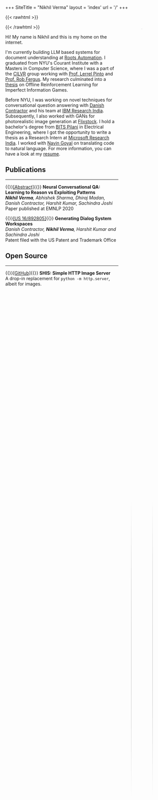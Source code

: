 +++
SiteTitle = "Nikhil Verma"
layout = 'index'
url = '/'
+++

{{< rawhtml >}}

<figure style="float: right">
<img src="https://i.imgur.com/rbNi4kX.png" width="100%" style="border-radius: 50%">
<figcaption style="text-align: center">
  <a href="https://github.com/nikhilweee" title="GitHub"><i class="fa-brands fa-github fa-xl"></i></a> • 
  <a href="https://twitter.com/nikhilweee" title="Twitter"><i class="fa-brands fa-x-twitter fa-xl"></i></a> • 
  <a href="https://linkedin.com/in/nikhilweee" title="LinkedIn"><i class="fa-brands fa-linkedin fa-xl"></i></a> &nbsp; | &nbsp;
  <a href="/calendar" title="Calendar"><i class="fa-solid fa-calendar-day fa-lg"></i></a> • 
  <a href="mailto:nikhilweee@gmail.com" title="Email"><i class="fa-solid fa-at fa-xl"></i></a> • 
  <a href="/resume" title="Resume"><i class="fa-solid fa-file fa-xl"></i></a>
</figcaption>
</figure>
<style>
@media screen and (min-width: 1280px) {
  figure {
    max-width: 256px
  }
}
</style>

{{< /rawhtml >}}

Hi! My name is Nikhil and this is my home on the internet.

I'm currently building LLM based systems for document understanding at
[Roots Automation](https://www.rootsautomation.com/). I graduated from NYU's Courant Institute with
a Masters in Computer Science, where I was a part of the [CILVR](https://wp.nyu.edu/cilvr/) group
working with [Prof. Lerrel Pinto](https://www.lerrelpinto.com/) and
[Prof. Rob Fergus](https://cs.nyu.edu/~fergus/pmwiki/pmwiki.php). My research culminated into a
[thesis](https://drive.google.com/file/d/1q1yeEaq8DBPaiMIT0vS4exm3ayViZzB0/view) on Offline
Reinforcement Learning for Imperfect Information Games.

Before NYU, I was working on novel techniques for conversational question answering with
[Danish Contractor](https://sites.google.com/site/danishcontractor1/home) and his team at
[IBM Research India](https://research.ibm.com/labs/india/). Subsequently, I also worked with GANs
for photorealistic image generation at [Flixstock](https://www.flixstock.com/). I hold a bachelor's
degree from [BITS Pilani](https://www.bits-pilani.ac.in/) in Electrical Engineering, where I got the
opportunity to write a thesis as a Research Intern at
[Microsoft Research India](https://www.microsoft.com/en-us/research/lab/microsoft-research-india/).
I worked with [Navin Goyal](https://www.microsoft.com/en-us/research/people/navingo/) on translating
code to natural language. For more information, you can have a look at my [resume](/resume).

## Publications

---

{{<spanright>}}[[Abstract]](https://aclanthology.org/2020.emnlp-main.589/){{</spanright>}} **Neural
Conversational QA: Learning to Reason vs Exploiting Patterns**  
_**Nikhil Verma**, Abhishek Sharma, Dhiraj Madan, Danish Contractor, Harshit Kumar, Sachindra
Joshi_  
Paper published at EMNLP 2020

{{<spanright>}}[[US 16/892805]](https://patents.google.com/patent/US20210383077A1/en){{</spanright>}}
**Generating Dialog System Workspaces**  
_Danish Contractor, **Nikhil Verma**, Harshit Kumar and Sachindra Joshi_  
Patent filed with the US Patent and Trademark Office

## Open Source

---

{{<spanright>}}[[GitHub]](https://github.com/nikhilweee/shis){{</spanright>}} **SHIS: Simple HTTP
Image Server**  
A drop-in replacement for `python -m http.server`, albeit for images.
